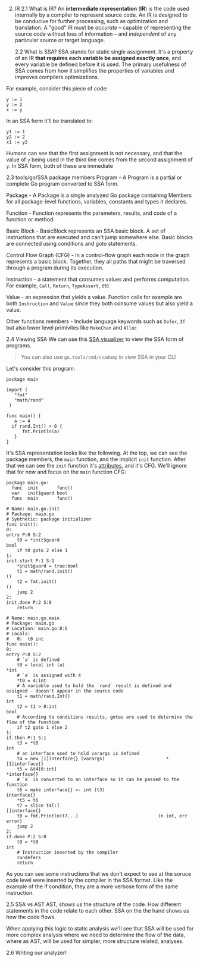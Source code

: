 2. IR
	2.1 What is IR?
	An **intermediate representation** (**IR**) is the code used internally by a compiler to represent source code. An IR is designed to be conducive for further processing, such as optimization and translation. A "good" IR must be _accurate_ – capable of representing the source code without loss of information  – and _independent_ of any particular source or target language.
	
	2.2 What is SSA?
		SSA stands for static single assignment. It's a property of an IR **that requires each variable be assigned exactly once**, and every variable be defined before it is used. 
		The primary usefulness of SSA comes from how it simplifies the properties of variables and improves compilers optimizations.

For example, consider this piece of code:
```
y := 1
y := 2
x := y
```

In an SSA form it'll be translated to:
```
y1 := 1
y2 := 2
x1 := y2
```
Humans can see that the first assignment is not necessary, and that the value of `y` being used in the third line comes from the second assignment of `y`. In SSA form, both of these are immediate


2.3 tools/go/SSA package members
Program - A Program is a partial or complete Go program converted to SSA form.

Package - A Package is a single analyzed Go package containing Members for all package-level functions, variables, constants and types it declares.

Function - Function represents the parameters, results, and code of a function or method.

Basic Block - BasicBlock represents an SSA basic block. A set of instructions that are executed and can't jump somewhere else. Basic blocks are connected using conditions and goto statements. 

Control Flow Graph (CFG) - In a control-flow graph each node in the graph represents a basic block. Together, they all paths that might be traversed through a program during its execution.

Instruction - a statement that consumes values and performs computation. For example, `Call`, `Return`, `TypeAssert`, etc

Value - an expression that yields a value. Function calls for example are both `Instruction` and `Value` since they both consume values but also yield a value.

Other functions members - Include language keywords such as `Defer`, `If` but also lower level primivites like `MakeChan` and `Alloc` 


2.4 Viewing SSA
We can use this  [SSA visualizer](http://golang-ssaview.herokuapp.com/)  to view the SSA form of programs.

> You can also use `go.tools/cmd/ssadump` in view SSA in your CLI

Let's consider this program:
```
package main  
  
import (  
   "fmt"  
   "math/rand"
 )  
  
func main() {  
   a := 4  
  if rand.Int() > 0 {  
      fmt.Println(a)  
   }  
}
```

It's SSA representation looks like the following. At the top, we can see the package members, the `main` function, and the implicit `init` function.
After that we can see the `init` function it's [attributes](https://pkg.go.dev/golang.org/x/tools/go/ssa#Function), and it's CFG. We'll ignore that for now and focus on the `main` function CFG:
```
package main.go:
  func  init       func()
  var   init$guard bool
  func  main       func()

# Name: main.go.init
# Package: main.go
# Synthetic: package initializer
func init():
0:                                                                entry P:0 S:2
	t0 = *init$guard                                                   bool
	if t0 goto 2 else 1
1:                                                           init.start P:1 S:1
	*init$guard = true:bool
	t1 = math/rand.init()                                                ()
	t2 = fmt.init()                                                      ()
	jump 2
2:                                                            init.done P:2 S:0
	return

# Name: main.go.main
# Package: main.go
# Location: main.go:8:6
# Locals:
#   0:	t0 int
func main():
0:                                                                entry P:0 S:2
    # `a` is defined
	t0 = local int (a)                                                 *int
	# `a` is assigned with 4
	*t0 = 4:int
	# A variable used to hold the `rand` result is defined and assigned - doesn't appear in the source code
	t1 = math/rand.Int()                                                int
	t2 = t1 > 0:int                                                    bool
	# According to conditions results, gotos are used to determine the flow of the function
	if t2 goto 1 else 2
1:                                                              if.then P:1 S:1
	t3 = *t0                                                            int
	# an interface used to hold varargs is defined
	t4 = new [1]interface{} (varargs)                       *[1]interface{}
	t5 = &t4[0:int]                                            *interface{}
	# `a` is converted to an interface so it can be passed to the function 
	t6 = make interface{} <- int (t3)                           interface{}
	*t5 = t6
	t7 = slice t4[:]                                          []interface{}
	t8 = fmt.Println(t7...)                              (n int, err error)
	jump 2
2:                                                              if.done P:2 S:0
	t9 = *t0                                                            int
	# Instruction inserted by the compiler
	rundefers
	return
```
As you can see some instructions that we don't expect to see at the soruce code level were inserted by the compiler in the SSA format. Like the example of the if condition, they are a more verbose form of the same instruction.

2.5 SSA vs AST
	AST, shows us the structure of the code. How different statements in the code relate to each other. SSA on the the hand shows us how the code flows.

When applying this logic to static analysis we'll see that SSA will be used for more complex analysis where we need to determine the flow of the data, where as AST, will be used for simpler, more structure related, analyses.

2.6 Writing our analyzer!